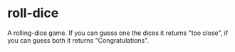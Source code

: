 # roll-dice
 A rolling-dice game. If you can guess one the dices it returns "too close", if you can guess both it returns "Congratulations". 
